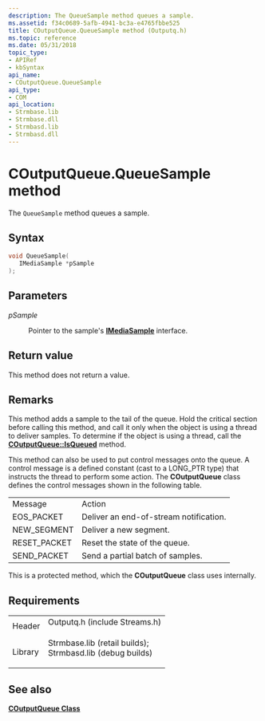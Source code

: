 ```yaml
---
description: The QueueSample method queues a sample.
ms.assetid: f34c0689-5afb-4941-bc3a-e4765fbbe525
title: COutputQueue.QueueSample method (Outputq.h)
ms.topic: reference
ms.date: 05/31/2018
topic_type: 
- APIRef
- kbSyntax
api_name: 
- COutputQueue.QueueSample
api_type: 
- COM
api_location: 
- Strmbase.lib
- Strmbase.dll
- Strmbasd.lib
- Strmbasd.dll
---
```


# COutputQueue.QueueSample method

The `QueueSample` method queues a sample.

## Syntax


```C++
void QueueSample(
   IMediaSample *pSample
);
```



## Parameters

<dl> <dt>

*pSample* 
</dt> <dd>

Pointer to the sample's [**IMediaSample**](/windows/desktop/api/Strmif/nn-strmif-imediasample) interface.

</dd> </dl>

## Return value

This method does not return a value.

## Remarks

This method adds a sample to the tail of the queue. Hold the critical section before calling this method, and call it only when the object is using a thread to deliver samples. To determine if the object is using a thread, call the [**COutputQueue::IsQueued**](coutputqueue-isqueued.md) method.

This method can also be used to put control messages onto the queue. A control message is a defined constant (cast to a LONG\_PTR type) that instructs the thread to perform some action. The **COutputQueue** class defines the control messages shown in the following table.



|               |                                        |
|---------------|----------------------------------------|
| Message       | Action                                 |
| EOS\_PACKET   | Deliver an end-of-stream notification. |
| NEW\_SEGMENT  | Deliver a new segment.                 |
| RESET\_PACKET | Reset the state of the queue.          |
| SEND\_PACKET  | Send a partial batch of samples.       |



 

This is a protected method, which the **COutputQueue** class uses internally.

## Requirements



|                    |                                                                                                                                                                                            |
|--------------------|--------------------------------------------------------------------------------------------------------------------------------------------------------------------------------------------|
| Header<br/>  | <dl> <dt>Outputq.h (include Streams.h)</dt> </dl>                                                                                   |
| Library<br/> | <dl> <dt>Strmbase.lib (retail builds); </dt> <dt>Strmbasd.lib (debug builds)</dt> </dl> |



## See also

<dl> <dt>

[**COutputQueue Class**](coutputqueue.md)
</dt> </dl>

 

 




